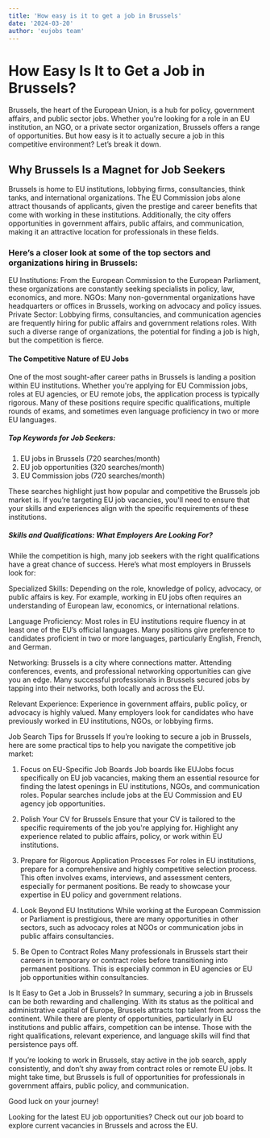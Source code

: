 ```yaml
---
title: 'How easy is it to get a job in Brussels'
date: '2024-03-20'
author: 'eujobs team'
---
```


# How Easy Is It to Get a Job in Brussels?
Brussels, the heart of the European Union, is a hub for policy, government affairs, and public sector jobs. Whether you're looking for a role in an EU institution, an NGO, or a private sector organization, Brussels offers a range of opportunities. But how easy is it to actually secure a job in this competitive environment? Let’s break it down.

## Why Brussels Is a Magnet for Job Seekers
Brussels is home to EU institutions, lobbying firms, consultancies, think tanks, and international organizations. The EU Commission jobs alone attract thousands of applicants, given the prestige and career benefits that come with working in these institutions. Additionally, the city offers opportunities in government affairs, public affairs, and communication, making it an attractive location for professionals in these fields.

### Here’s a closer look at some of the top sectors and organizations hiring in Brussels:

EU Institutions: From the European Commission to the European Parliament, these organizations are constantly seeking specialists in policy, law, economics, and more.
NGOs: Many non-governmental organizations have headquarters or offices in Brussels, working on advocacy and policy issues.
Private Sector: Lobbying firms, consultancies, and communication agencies are frequently hiring for public affairs and government relations roles.
With such a diverse range of organizations, the potential for finding a job is high, but the competition is fierce.

#### The Competitive Nature of EU Jobs
One of the most sought-after career paths in Brussels is landing a position within EU institutions. Whether you're applying for EU Commission jobs, roles at EU agencies, or EU remote jobs, the application process is typically rigorous. Many of these positions require specific qualifications, multiple rounds of exams, and sometimes even language proficiency in two or more EU languages.

##### Top Keywords for Job Seekers:
1. EU jobs in Brussels (720 searches/month)
2. EU job opportunities (320 searches/month)
3. EU Commission jobs (720 searches/month)

These searches highlight just how popular and competitive the Brussels job market is. If you’re targeting EU job vacancies, you'll need to ensure that your skills and experiences align with the specific requirements of these institutions.

##### Skills and Qualifications: What Employers Are Looking For?
While the competition is high, many job seekers with the right qualifications have a great chance of success. Here’s what most employers in Brussels look for:

Specialized Skills: Depending on the role, knowledge of policy, advocacy, or public affairs is key. For example, working in EU jobs often requires an understanding of European law, economics, or international relations.

Language Proficiency: Most roles in EU institutions require fluency in at least one of the EU’s official languages. Many positions give preference to candidates proficient in two or more languages, particularly English, French, and German.

Networking: Brussels is a city where connections matter. Attending conferences, events, and professional networking opportunities can give you an edge. Many successful professionals in Brussels secured jobs by tapping into their networks, both locally and across the EU.

Relevant Experience: Experience in government affairs, public policy, or advocacy is highly valued. Many employers look for candidates who have previously worked in EU institutions, NGOs, or lobbying firms.

Job Search Tips for Brussels
If you’re looking to secure a job in Brussels, here are some practical tips to help you navigate the competitive job market:

1. Focus on EU-Specific Job Boards
Job boards like EUJobs focus specifically on EU job vacancies, making them an essential resource for finding the latest openings in EU institutions, NGOs, and communication roles. Popular searches include jobs at the EU Commission and EU agency job opportunities.

2. Polish Your CV for Brussels
Ensure that your CV is tailored to the specific requirements of the job you're applying for. Highlight any experience related to public affairs, policy, or work within EU institutions.

3. Prepare for Rigorous Application Processes
For roles in EU institutions, prepare for a comprehensive and highly competitive selection process. This often involves exams, interviews, and assessment centers, especially for permanent positions. Be ready to showcase your expertise in EU policy and government relations.

4. Look Beyond EU Institutions
While working at the European Commission or Parliament is prestigious, there are many opportunities in other sectors, such as advocacy roles at NGOs or communication jobs in public affairs consultancies.

5. Be Open to Contract Roles
Many professionals in Brussels start their careers in temporary or contract roles before transitioning into permanent positions. This is especially common in EU agencies or EU job opportunities within consultancies.

Is It Easy to Get a Job in Brussels?
In summary, securing a job in Brussels can be both rewarding and challenging. With its status as the political and administrative capital of Europe, Brussels attracts top talent from across the continent. While there are plenty of opportunities, particularly in EU institutions and public affairs, competition can be intense. Those with the right qualifications, relevant experience, and language skills will find that persistence pays off.

If you’re looking to work in Brussels, stay active in the job search, apply consistently, and don’t shy away from contract roles or remote EU jobs. It might take time, but Brussels is full of opportunities for professionals in government affairs, public policy, and communication.

Good luck on your journey!

Looking for the latest EU job opportunities? Check out our job board to explore current vacancies in Brussels and across the EU.